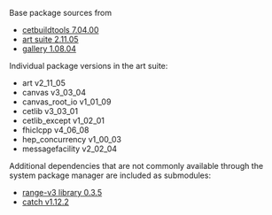 Base package sources from

* [cetbuildtools 7.04.00](https://cdcvs.fnal.gov/redmine/projects/cetbuildtools/wiki)
* [art suite 2.11.05](https://cdcvs.fnal.gov/redmine/projects/art/wiki/Release_Notes_21105)
* [gallery 1.08.04](https://cdcvs.fnal.gov/redmine/projects/gallery/wiki/Release_Notes_10804)

Individual package versions in the art suite:

- art               v2\_11\_05
- canvas            v3\_03\_04
- canvas\_root\_io    v1\_01\_09
- cetlib            v3\_03\_01
- cetlib\_except     v1\_02\_01
- fhiclcpp          v4\_06\_08
- hep\_concurrency   v1\_00\_03
- messagefacility   v2\_02\_04

Additional dependencies that are not commonly available through the system package
manager are included as submodules:

* [range-v3 library 0.3.5](https://github.com/ericniebler/range-v3)
* [catch v1.12.2](https://github.com/catchorg/Catch2)
